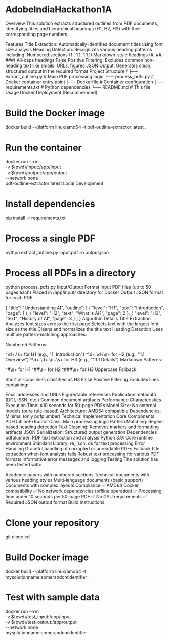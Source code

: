 # AdobeIndiaHackathon1A

Overview
This solution extracts structured outlines from PDF documents, identifying titles and hierarchical headings (H1, H2, H3) with their corresponding page numbers.

Features
Title Extraction: Automatically identifies document titles using font size analysis
Heading Detection: Recognizes various heading patterns including:
Numbered sections (1., 1.1, 1.1.1)
Markdown-style headings (#, ##, ###)
All-caps headings
False Positive Filtering: Excludes common non-heading text like emails, URLs, figures
JSON Output: Generates clean, structured output in the required format
Project Structure
/
├── extract_outline.py      # Main PDF processing logic
├── process_pdfs.py        # Docker container entry point
├── Dockerfile             # Container configuration
├── requirements.txt       # Python dependencies
└── README.md             # This file
Usage
Docker Deployment (Recommended)
# Build the Docker image
docker build --platform linux/amd64 -t pdf-outline-extractor:latest .

# Run the container
docker run --rm \
  -v $(pwd)/input:/app/input \
  -v $(pwd)/output:/app/output \
  --network none \
  pdf-outline-extractor:latest
Local Development
# Install dependencies
pip install -r requirements.txt

# Process a single PDF
python extract_outline.py input.pdf -o output.json

# Process all PDFs in a directory
python process_pdfs.py
Input/Output Format
Input
PDF files (up to 50 pages each)
Placed in /app/input/ directory for Docker
Output
JSON format for each PDF:

{
  "title": "Understanding AI",
  "outline": [
    { "level": "H1", "text": "Introduction", "page": 1 },
    { "level": "H2", "text": "What is AI?", "page": 2 },
    { "level": "H3", "text": "History of AI", "page": 3 }
  ]
}
Algorithm Details
Title Extraction
Analyzes font sizes across the first page
Selects text with the largest font size as the title
Cleans and normalizes the title text
Heading Detection
Uses multiple pattern-matching approaches:

Numbered Patterns:

^\d+\.\s+ for H1 (e.g., "1. Introduction")
^\d+\.\d+\s+ for H2 (e.g., "1.1 Overview")
^\d+\.\d+\.\d+\s+ for H3 (e.g., "1.1.1 Details")
Markdown Patterns:

^#\s+ for H1
^##\s+ for H2
^###\s+ for H3
Uppercase Fallback:

Short all-caps lines classified as H3
False Positive Filtering
Excludes lines containing:

Email addresses and URLs
Figure/table references
Publication metadata (DOI, ISSN, etc.)
Common document artifacts
Performance Characteristics
Execution Time: ≤10 seconds for 50-page PDFs
Model Size: No external models (pure rule-based)
Architecture: AMD64 compatible
Dependencies: Minimal (only pdfplumber)
Technical Implementation
Core Components
PDFOutlineExtractor Class: Main processing logic
Pattern Matching: Regex-based heading detection
Text Cleaning: Removes markers and formatting artifacts
JSON Serialization: Structured output generation
Dependencies
pdfplumber: PDF text extraction and analysis
Python 3.9: Core runtime environment
Standard Library: re, json, os for text processing
Error Handling
Graceful handling of corrupted or unreadable PDFs
Fallback title extraction when font analysis fails
Robust text processing for various PDF formats
Informative error messages and logging
Testing
The solution has been tested with:

Academic papers with numbered sections
Technical documents with various heading styles
Multi-language documents (basic support)
Documents with complex layouts
Compliance
✅ AMD64 Docker compatibility
✅ No network dependencies (offline operation)
✅ Processing time under 10 seconds per 50-page PDF
✅ No GPU requirements
✅ Required JSON output format
Build Instructions
# Clone your repository
git clone <your-repo-url>
cd <your-repo-name>

# Build Docker image
docker build --platform linux/amd64 -t mysolutionname:somerandomidentifier .

# Test with sample data
docker run --rm \
  -v $(pwd)/test_input:/app/input \
  -v $(pwd)/test_output:/app/output \
  --network none \
  mysolutionname:somerandomidentifier
